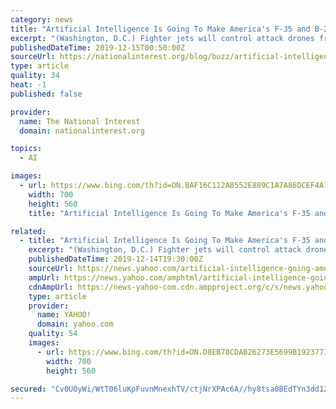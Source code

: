 ```yaml
---
category: news
title: "Artificial Intelligence Is Going To Make America's F-35 and B-2 Even Stronger"
excerpt: "(Washington, D.C.) Fighter jets will control attack drones from the cockpit, bombers will avert air defenses and real-time intelligence data will be available to attacking forces more quickly -- all due to new iterations of fast-evolving Artificial Intelligence technologies. Faster computer processors, AI-infused algorithms able to merge or ..."
publishedDateTime: 2019-12-15T00:50:00Z
sourceUrl: https://nationalinterest.org/blog/buzz/artificial-intelligence-going-make-americas-f-35-and-b-2-even-stronger-104967
type: article
quality: 34
heat: -1
published: false

provider:
  name: The National Interest
  domain: nationalinterest.org

topics:
  - AI

images:
  - url: https://www.bing.com/th?id=ON.BAF16C112AB552E889C1A7A86DCEF4A1
    width: 700
    height: 560
    title: "Artificial Intelligence Is Going To Make America's F-35 and B-2 Even Stronger"

related:
  - title: "Artificial Intelligence Is Going To Make America's F-35 and B-2 Even Stronger"
    excerpt: "(Washington, D.C.) Fighter jets will control attack drones from the cockpit, bombers will avert air defenses and real-time intelligence data will be available to attacking forces more quickly -- all due to new iterations of fast-evolving Artificial Intelligence technologies. Faster computer processors, AI-infused algorithms able to merge or ..."
    publishedDateTime: 2019-12-14T19:30:00Z
    sourceUrl: https://news.yahoo.com/artificial-intelligence-going-americas-f-193000508.html
    ampUrl: https://news.yahoo.com/amphtml/artificial-intelligence-going-americas-f-193000508.html
    cdnAmpUrl: https://news-yahoo-com.cdn.ampproject.org/c/s/news.yahoo.com/amphtml/artificial-intelligence-going-americas-f-193000508.html
    type: article
    provider:
      name: YAHOO!
      domain: yahoo.com
    quality: 54
    images:
      - url: https://www.bing.com/th?id=ON.D8EB78CDAB26273E5699B19237716B3C
        width: 700
        height: 560

secured: "Cv0U0yWi/WtT06luKpFuvnMnexhTV/ctjNrXPAc6A//hy8tsa0BEdTYn3dd12CV4CKcbYQ4R5T5nljWVpLQMzMewaIS32ZeVuDnXsXmLvuodKCYOeeRm4Hfaio95xjEFybuEJ602Pkem6joTUPOEfGSzpHtoeMTbQgsSlUAXySUdQyEOXJ40rtd4w2TzAKwMR3U85p8rbZRirUwYwgGznH0xxk9/gKxiL5P8N7PJBh6S7Cz+72A6oB3V3EiLKXyMnDJghoViGUiLzZSV8FOVWQ==;q9nHatzrJSrCZ16DWsZ4/Q=="
---
```


